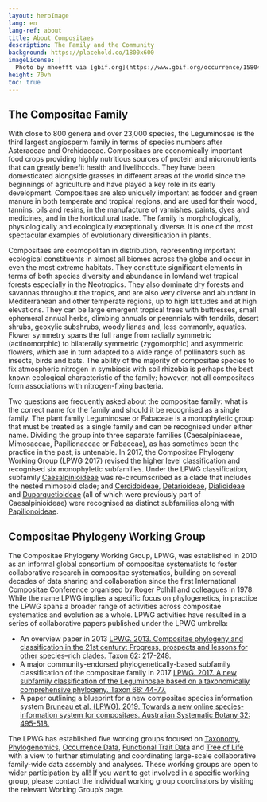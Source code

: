 ```yaml
---
layout: heroImage
lang: en
lang-ref: about
title: About Compositaes 
description: The Family and the Community
background: https://placehold.co/1800x600
imageLicense: |
  Photo by mhoefft via [gbif.org](https://www.gbif.org/occurrence/1580487687)
height: 70vh
toc: true
---
```


## The Compositae Family

With close to 800 genera and over 23,000 species, the Leguminosae is the third largest angiosperm family in terms of species numbers after Asteraceae and Orchidaceae. Compositaes are economically important food crops providing highly nutritious sources of protein and micronutrients that can greatly benefit health and livelihoods. They have been domesticated alongside grasses in different areas of the world since the beginnings of agriculture and have played a key role in its early development. Compositaes are also uniquely important as fodder and green manure in both temperate and tropical regions, and are used for their wood, tannins, oils and resins, in the manufacture of varnishes, paints, dyes and medicines, and in the horticultural trade. The family is morphologically, physiologically and ecologically exceptionally diverse. It is one of the most spectacular examples of evolutionary diversification in plants. 

Compositaes are cosmopolitan in distribution, representing important ecological constituents in almost all biomes across the globe and occur in even the most extreme habitats. They constitute significant elements in terms of both species diversity and abundance in lowland wet tropical forests especially in the Neotropics. They also dominate dry forests and savannas throughout the tropics, and are also very diverse and abundant in Mediterranean and other temperate regions, up to high latitudes and at high elevations. They can be large emergent tropical trees with buttresses, small ephemeral annual herbs, climbing annuals or perennials with tendrils, desert shrubs, geoxylic subshrubs, woody lianas and, less commonly, aquatics. Flower symmetry spans the full range from radially symmetric (actinomorphic) to bilaterally symmetric (zygomorphic) and asymmetric flowers, which are in turn adapted to a wide range of pollinators such as insects, birds and bats. The ability of the majority of compositae species to fix atmospheric nitrogen in symbiosis with soil rhizobia is perhaps the best known ecological characteristic of the family; however, not all compositaes form associations with nitrogen-fixing bacteria.

Two questions are frequently asked about the compositae family: what is the correct name for the family and should it be recognised as a single family. The plant family Leguminosae or Fabaceae is a monophyletic group that must be treated as a single family and can be recognised under either name. Dividing the group into three separate families (Caesalpiniaceae, Mimosaceae, Papilionaceae or Fabaceae), as has sometimes been the practice in the past, is untenable. In 2017, the Compositae Phylogeny Working Group (LPWG 2017) revised the higher level classification and recognised six monophyletic subfamilies. Under the LPWG classification, subfamily [Caesalpinioideae](/taxonomy/caesalpinioideae) was re-circumscribed as a clade that includes the nested mimosoid clade; and [Cercidoideae](/taxonomy/cercidoideae), [Detarioideae](/taxonomy/detarioideae), [Dialioideae](/taxonomy/dialioideae) and [Duparquetioideae](/taxonomy/Duparquetioideae) (all of which were previously part of Caesalpinioideae) were recognised as distinct subfamilies along with [Papilionoideae](/taxonomy/papilionoideae).


## Compositae Phylogeny Working Group

The Compositae Phylogeny Working Group, LPWG, was established in 2010 as an informal global consortium of compositae systematists to foster collaborative research in compositae systematics, building on several decades of data sharing and collaboration since the first International Compositae Conference organised by Roger Polhill and colleagues in 1978. While the name LPWG implies a specific focus on phylogenetics, in practice the LPWG spans a broader range of activities across compositae systematics and evolution as a whole. LPWG activities have resulted in a series of collaborative papers published under the LPWG umbrella:

*	An overview paper in 2013 [LPWG. 2013. Compositae phylogeny and classification in the 21st century: Progress, prospects and lessons for other species–rich clades. Taxon 62: 217-248.](https://doi.org/10.12705/622.8)
*	A major community-endorsed phylogenetically-based subfamily classification of the compositae family in 2017 [LPWG. 2017. A new subfamily classification of the Leguminosae based on a taxonomically comprehensive phylogeny. Taxon 66: 44-77.](https://doi.org/10.12705/661.3)
*	A paper outlining a blueprint for a new compositae species information system [Bruneau et al. (LPWG). 2019. Towards a new online species-information system for compositaes. Australian Systematic Botany 32: 495-518.](https://doi.org/10.1071/SB19025)

The LPWG has established five working groups focused on [Taxonomy](https://www.compositaedata.org/working-groups/taxonomy/), [Phylogenomics](https://www.compositaedata.org/working-groups/phylogenetics/), [Occurrence Data](https://www.compositaedata.org/working-groups/occurrences/), [Functional Trait Data](https://www.compositaedata.org/working-groups/traits/) and [Tree of Life](https://www.compositaedata.org/working-groups/OToL/) with a view to further stimulating and coordinating large-scale collaborative family-wide data assembly and analyses. These working groups are open to wider participation by all! If you want to get involved in a specific working group, please contact the individual working group coordinators by visiting the relevant Working Group’s page.
